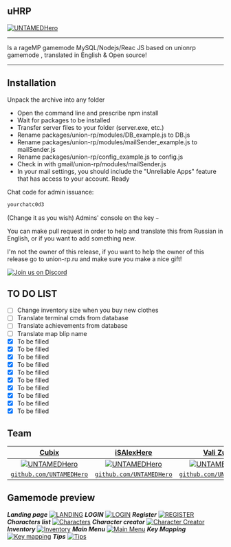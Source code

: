 ## uHRP 
[![UNTAMEDHero](https://i.imgur.com/b3eXTtt.gif)](https://untamedhero.com) 
___
Is a rageMP gamemode MySQL/Nodejs/Reac JS based on unionrp gamemode , translated in English & Open source!
___
## Installation

Unpack the archive into any folder
- Open the command line and prescribe npm install
- Wait for packages to be installed
- Transfer server files to your folder (server.exe, etc.)
- Rename packages/union-rp/modules/DB_example.js to DB.js
- Rename packages/union-rp/modules/mailSender_example.js to mailSender.js
- Rename packages/union-rp/config_example.js to config.js
- Check in with gmail/union-rp/modules/mailSender.js
- In your mail settings, you should include the "Unreliable Apps" feature that has access to your account.
Ready

Chat code for admin issuance: 
```sh 
yourchatc0d3
``` 
(Change it as you wish)
Admins' console on the key ```~ ```


You can make pull request in order to help and translate this from Russian in English, or if you want to add something new.

I'm not the owner of this release, if you want to help the owner of this release go to union-rp.ru and make sure you make a nice gift!

[![Join us on Discord](https://discordapp.com/api/guilds/542217413274370070/widget.png?style=banner4)](https://discord.gg/khpRnAZ
)

## TO DO LIST
- [ ] Change inventory size when you buy new clothes
- [ ] Translate terminal cmds from database
- [ ] Translate achievements from database
- [ ] Translate map blip name
- [X] To be filled
- [X] To be filled
- [X] To be filled
- [X] To be filled
- [X] To be filled
- [X] To be filled
- [X] To be filled
- [X] To be filled
- [X] To be filled
- [X] To be filled

## Team

| <a href="https://untamedhero.com/" target="_blank">**Cubix**</a> | <a href="https://untamedhero.com/" target="_blank">**iSAlexHere**</a> | <a href="https://untamedhero.com/" target="_blank">**Vali Zum**</a> |
| :---: |:---:| :---:|
| [![UNTAMEDHero](https://avatars1.githubusercontent.com/u/14930068?v=3&s=200)](https://forum.untamedhero.com)    | [![UNTAMEDHero](https://avatars1.githubusercontent.com/u/14930068?v=3&s=200)](https://forum.untamedhero.com) | [![UNTAMEDHero](https://avatars1.githubusercontent.com/u/14930068?v=3&s=200)](https://forum.untamedhero.com)  |
| <a href="https://github.com/UNTAMEDHero/UNTAMEDHero" target="_blank">`github.com/UNTAMEDHero`</a> | <a href="http://github.com/UNTAMEDHero" target="_blank">`github.com/UNTAMEDHero`</a> | <a href="http://github.com/UNTAMEDHero" target="_blank">`github.com/UNTAMEDHero`</a> |


## Gamemode preview


***Landing page***
[![LANDING](https://imgur.com/ioKvFY4)](https://forum.untamedhero.com/)
***LOGIN***
[![LOGIN](https://i.imgur.com/pLlBK7A.png)](https://forum.untamedhero.com/)
***Register***
[![REGISTER](https://i.imgur.com/HDg2Qw5.png)](https://forum.untamedhero.com/)
***Characters list***
[![Characters](https://i.imgur.com/VJQo1Hy.png)](https://forum.untamedhero.com/)
***Character creator***
[![Character Creator](https://i.imgur.com/6IWVZFc.png)](https://forum.untamedhero.com/)
***Inventory***
[![Inventory](https://i.imgur.com/Y9wmuuy.png)](https://forum.untamedhero.com/)
***Main Menu*** 
[![Main Menu](https://i.imgur.com/JCpvONR.png)](https://forum.untamedhero.com/)
***Key Mapping***
[![Key mapping](https://i.imgur.com/jnTpZ9z.png)](https://forum.untamedhero.com/)
***Tips***
[![Tips](https://i.imgur.com/okocJ9t.png)](https://forum.untamedhero.com/)

